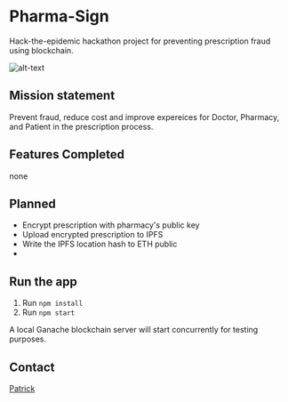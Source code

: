# Pharma-Sign

Hack-the-epidemic hackathon project for preventing prescription fraud using blockchain.

![alt-text](https://github.com/blockchainbuddha/Pharma-Sign/blob/screengrab.png)

## Mission statement

Prevent fraud, reduce cost and improve expereices for Doctor, Pharmacy, and Patient in the prescription process.

## Features Completed

none

## Planned

- Encrypt prescription with pharmacy's public key
- Upload encrypted prescription to IPFS
- Write the IPFS location hash to ETH public
-

## Run the app

1.  Run `npm install`
2.  Run `npm start`

A local Ganache blockchain server will start concurrently for testing purposes.

## Contact

[Patrick](https://twitter.com/pi0neerpat)
